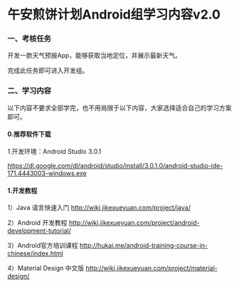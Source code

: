 # 午安煎饼计划Android组学习内容v2.0

### 一、考核任务

开发一款天气预报App，能够获取当地定位，并展示最新天气。

完成此任务即可进入开发组。 


### 二、学习内容

以下内容不要求全部学完，也不用局限于以下内容，大家选择适合自己的学习方案即可。



#### 0.推荐软件下载

1.开发环境：Android Studio 3.0.1

https://dl.google.com/dl/android/studio/install/3.0.1.0/android-studio-ide-171.4443003-windows.exe

#### 1.开发教程

1）Java 语言快速入门
http://wiki.jikexueyuan.com/project/java/

2）Android 开发教程
http://wiki.jikexueyuan.com/project/android-development-tutorial/

3）Android官方培训课程
http://hukai.me/android-training-course-in-chinese/index.html

4）Material Design 中文版
http://wiki.jikexueyuan.com/project/material-design/



